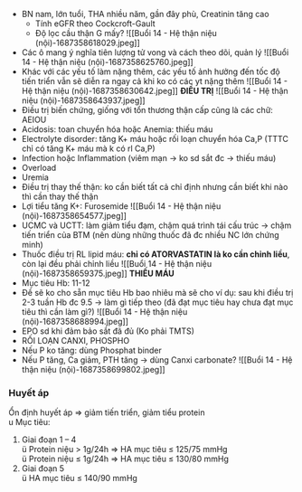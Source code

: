 - BN nam, lớn tuổi, THA nhiều năm, gần đây phù, Creatinin tăng cao
	- Tính eGFR theo Cockcroft-Gault
	- Độ lọc cầu thận G mấy?
![[Buổi 14 - Hệ thận niệu (nội)-1687358618029.jpeg]]
- Các ô mang ý nghĩa tiên lượng tử vong và cách theo dõi, quản lý
![[Buổi 14 - Hệ thận niệu (nội)-1687358625760.jpeg]]
- Khác với các yếu tố làm nặng thêm, các yếu tố ảnh hưởng đến tốc độ tiến triển vẫn sẽ diễn ra ngay cả khi ko có các yt nặng thêm
![[Buổi 14 - Hệ thận niệu (nội)-1687358630642.jpeg]]
**ĐIỀU TRỊ**
![[Buổi 14 - Hệ thận niệu (nội)-1687358643937.jpeg]]
- Điều trị biến chứng, giống với tổn thương thận cấp cũng là các chữ: AEIOU
- Acidosis: toan chuyển hóa hoặc Anemia: thiếu máu
- Electrolyte disorder: tăng K+ máu hoặc rối loạn chuyển hóa Ca,P (TTTC chỉ có tăng K+ máu mà k có rl Ca,P)
- Infection hoặc Inflammation (viêm mạn -> ko sd sắt đc -> thiếu máu)
- Overload
- Uremia
- Điều trị thay thế thận: ko cần biết tất cả chỉ định nhưng cần biết khi nào thì cần thay thế thận
- Lợi tiểu tăng K+: Furosemide
![[Buổi 14 - Hệ thận niệu (nội)-1687358654577.jpeg]]
- UCMC và UCTT: làm giảm tiểu đạm, chậm quá trình tái cấu trúc -> chậm tiến triển của BTM (nên dùng những thuốc đã đc nhiều NC lớn chứng minh)
- Thuốc điều trị RL lipid máu: **chỉ có ATORVASTATIN là ko cần chỉnh liều**, còn lại đều phải chỉnh liều
![[Buổi 14 - Hệ thận niệu (nội)-1687358659375.jpeg]]
**THIẾU MÁU**
- Mục tiêu Hb: 11-12
- Đề sẽ ko cho sẵn mục tiêu Hb bao nhiêu mà sẽ cho ví dụ: sau khi điều trị 2-3 tuần Hb đc 9.5 -> làm gì tiếp theo (đã đạt mục tiêu hay chưa đạt mục tiêu thì cần làm gì?)
![[Buổi 14 - Hệ thận niệu (nội)-1687358688994.jpeg]]
- EPO sd khi đảm bảo sắt đã đủ (Ko phải TMTS)
- RỐI LOẠN CANXI, PHOSPHO
- Nếu P ko tăng: dùng Phosphat binder
- Nếu P tăng, Ca giảm, PTH tăng -> dùng Canxi carbonate?
![[Buổi 14 - Hệ thận niệu (nội)-1687358699802.jpeg]]


### Huyết áp
Ổn định huyết áp => giảm tiến triển, giảm tiểu protein  
u Mục tiêu:  
1. Giai đoạn 1 – 4  
ü Protein niệu > 1g/24h => HA mục tiêu ≤ 125/75 mmHg  
ü Protein niệu ≤ 1g/24h => HA mục tiêu ≤ 130/80 mmHg  
2. Giai đoạn 5  
ü HA mục tiêu ≤ 140/90 mmHg